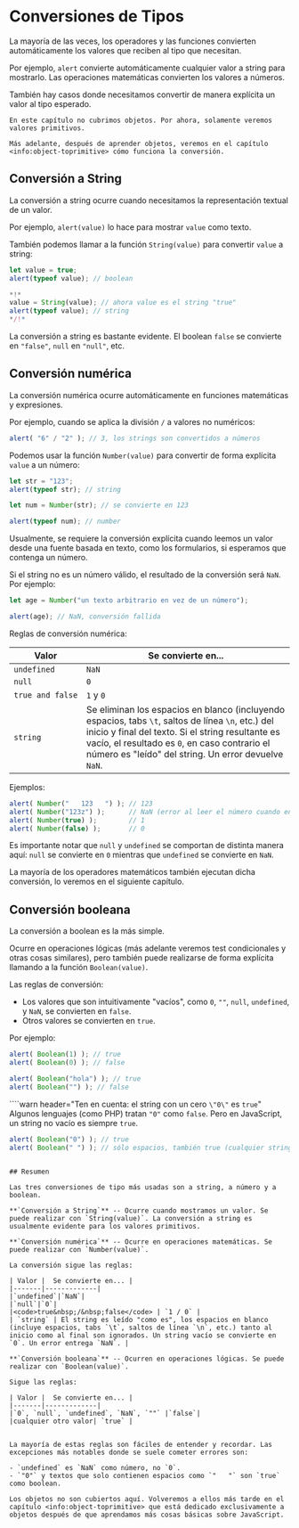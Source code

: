 # Conversiones de Tipos

La mayoría de las veces, los operadores y las funciones convierten automáticamente los valores que reciben al tipo que necesitan.

Por ejemplo, `alert` convierte automáticamente cualquier valor a string para mostrarlo. Las operaciones matemáticas convierten los valores a números.

También hay casos donde necesitamos convertir de manera explícita un valor al tipo esperado.

```smart header="Aún no hablamos de objetos"
En este capítulo no cubrimos objetos. Por ahora, solamente veremos valores primitivos.

Más adelante, después de aprender objetos, veremos en el capítulo <info:object-toprimitive> cómo funciona la conversión.
```

## Conversión a String

La conversión a string ocurre cuando necesitamos la representación textual de un valor.

Por ejemplo, `alert(value)` lo hace para mostrar `value` como texto.

También podemos llamar a la función `String(value)` para convertir `value` a string:

```js run
let value = true;
alert(typeof value); // boolean

*!*
value = String(value); // ahora value es el string "true"
alert(typeof value); // string
*/!*
```

La conversión a string es bastante evidente. El boolean `false` se convierte en `"false"`, `null` en `"null"`, etc.

## Conversión numérica

La conversión numérica ocurre automáticamente en funciones matemáticas y expresiones.

Por ejemplo, cuando se aplica la división `/` a valores no numéricos:

```js run
alert( "6" / "2" ); // 3, los strings son convertidos a números
```

Podemos usar la función `Number(value)` para convertir de forma explícita `value` a un número:

```js run
let str = "123";
alert(typeof str); // string

let num = Number(str); // se convierte en 123

alert(typeof num); // number
```

Usualmente, se requiere la conversión explícita cuando leemos un valor desde una fuente basada en texto, como los formularios, si esperamos que contenga un número.

Si el string no es un número válido, el resultado de la conversión será `NaN`. Por ejemplo:

```js run
let age = Number("un texto arbitrario en vez de un número");

alert(age); // NaN, conversión fallida
```

Reglas de conversión numérica:

| Valor |  Se convierte en... |
|-------|-------------|
|`undefined`|`NaN`|
|`null`|`0`|
|<code>true&nbsp;and&nbsp;false</code> | `1` y `0` |
| `string` | Se eliminan los espacios en blanco (incluyendo espacios, tabs `\t`, saltos de línea `\n`, etc.) del inicio y final del texto. Si el string resultante es vacío, el resultado es `0`, en caso contrario el número es "leído" del string. Un error devuelve `NaN`. |

Ejemplos:

```js run
alert( Number("   123   ") ); // 123
alert( Number("123z") );      // NaN (error al leer el número cuando encuentra "z")
alert( Number(true) );        // 1
alert( Number(false) );       // 0
```

Es importante notar que `null` y `undefined` se comportan de distinta manera aquí: `null` se convierte en `0` mientras que `undefined` se convierte en `NaN`.

La mayoría de los operadores matemáticos también ejecutan dicha conversión, lo veremos en el siguiente capítulo.

## Conversión booleana

La conversión a boolean es la más simple.

Ocurre en operaciones lógicas (más adelante veremos test condicionales y otras cosas similares), pero también puede realizarse de forma explícita llamando a la función `Boolean(value)`.

Las reglas de conversión:

- Los valores que son intuitivamente "vacíos", como `0`, `""`, `null`, `undefined`, y `NaN`, se convierten en `false`.
- Otros valores se convierten en `true`.

Por ejemplo:

```js run
alert( Boolean(1) ); // true
alert( Boolean(0) ); // false

alert( Boolean("hola") ); // true
alert( Boolean("") ); // false
```

````warn header="Ten en cuenta: el string con un cero `\"0\"` es `true`"
Algunos lenguajes (como PHP) tratan `"0"` como `false`. Pero en JavaScript, un string no vacío es siempre `true`.

```js run
alert( Boolean("0") ); // true
alert( Boolean(" ") ); // sólo espacios, también true (cualquier string no vacío es true)
```
````

## Resumen

Las tres conversiones de tipo más usadas son a string, a número y a boolean.

**`Conversión a String`** -- Ocurre cuando mostramos un valor. Se puede realizar con `String(value)`. La conversión a string es usualmente evidente para los valores primitivos.

**`Conversión numérica`** -- Ocurre en operaciones matemáticas. Se puede realizar con `Number(value)`.

La conversión sigue las reglas:

| Valor |  Se convierte en... |
|-------|-------------|
|`undefined`|`NaN`|
|`null`|`0`|
|<code>true&nbsp;/&nbsp;false</code> | `1 / 0` |
| `string` | El string es leído "como es", los espacios en blanco (incluye espacios, tabs `\t`, saltos de línea `\n`, etc.) tanto al inicio como al final son ignorados. Un string vacío se convierte en `0`. Un error entrega `NaN`. |

**`Conversión booleana`** -- Ocurren en operaciones lógicas. Se puede realizar con `Boolean(value)`.

Sigue las reglas:

| Valor |  Se convierte en... |
|-------|-------------|
|`0`, `null`, `undefined`, `NaN`, `""` |`false`|
|cualquier otro valor| `true` |


La mayoría de estas reglas son fáciles de entender y recordar. Las excepciones más notables donde se suele cometer errores son:

- `undefined` es `NaN` como número, no `0`.
- `"0"` y textos que solo contienen espacios como `"   "` son `true` como boolean.

Los objetos no son cubiertos aquí. Volveremos a ellos más tarde en el capítulo <info:object-toprimitive> que está dedicado exclusivamente a objetos después de que aprendamos más cosas básicas sobre JavaScript.
